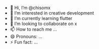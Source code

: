 - 👋 Hi, I’m @chisomx
- 👀 I’m interested in creative development
- 🌱 I’m currently learning flutter
- 💞️ I’m looking to collaborate on x
- 📫 How to reach me ...
- 😄 Pronouns: ...
- ⚡ Fun fact: ...

<!---
chisomx/chisomx is a ✨ special ✨ repository because its `README.md` (this file) appears on your GitHub profile.
You can click the Preview link to take a look at your changes.
--->
